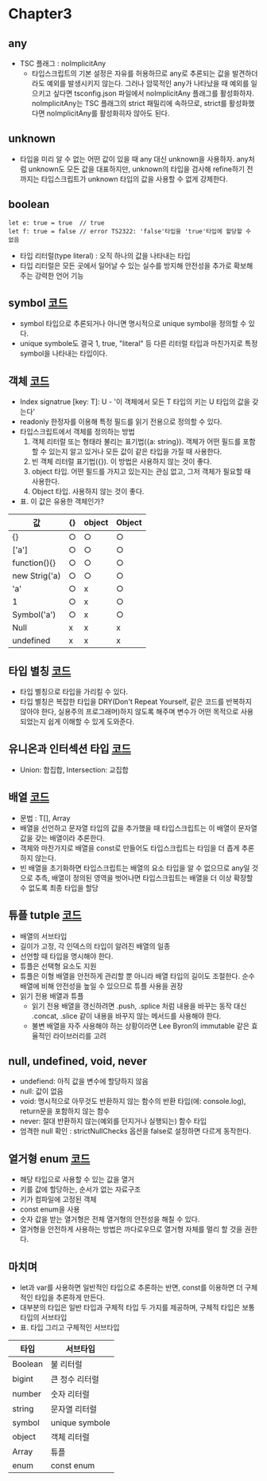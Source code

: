 # Chapter3 

## any
- TSC 플래그 : noImplicitAny
    - 타입스크립트의 기본 설정은 자유를 허용하므로 any로 추론되는 값을 발견하더라도 예외를 발생시키지 않는다. 
    그러나 암묵적인 any가 나타났을 때 예외를 일으키고 싶다면 tsconfig.json 파일에서 noImplicitAny 플래그를 활성화하자.
    noImplicitAny는 TSC 플래그의 strict 패밀리에 속하므로, strict를 활성화했다면 noImplicitAny를 활성화히자 않아도 된다.

## unknown
- 타입을 미리 알 수 없는 어떤 값이 있을 때 any 대신 unknown을 사용하자. 
any처럼 unknown도 모든 값을 대표하지만, unknown의 타입을 검사해 refine하기 전까지는 타입스크립트가 unknown 타입의 값을 사용할 수 없게 강제한다.

## boolean
```
let e: true = true  // true
let f: true = false // error TS2322: 'false'타입을 'true'타입에 할당할 수 없음
```
- 타입 리터럴(type literal) : 오직 하나의 값을 나타내는 타입
- 타입 리터럴은 모든 곳에서 일어날 수 있는 실수를 방지해 안전성을 추가로 확보해주는 강력한 언어 기능

## symbol [코드](../src/chapter03/symbol.ts)
- symbol 타입으로 추론되거나 아니면 명시적으로 unique symbol을 정의할 수 있다.
- unique symbole도 결국 1, true, "literal" 등 다른 리터럴 타입과 마친가지로 특정 symbol을 나타내는 타입이다.

## 객체 [코드](../src/chapter03/object.ts)
- Index signatrue [key: T]: U - '이 객체에서 모든 T 타입의 키는 U 타입의 값을 갖는다'
- readonly 한정자를 이용해 특정 필드를 읽기 전용으로 정의할 수 있다. 
- 타입스크립트에서 객체를 정의하는 방법
    1. 객체 리터럴 또는 형태라 불리는 표기법({a: string}). 객체가 어떤 필드를 포함할 수 있는지 알고 있거나 모든 값이 같은 타입을 가질 때 사용한다.
    2. 빈 객체 리터럴 표기법({}). 이 방법은 사용하지 않는 것이 좋다.
    3. object 타입. 어떤 필드를 가지고 있는지는 관심 없고, 그저 객체가 필요할 때 사용한다.
    4. Object 타입. 사용하지 않는 것이 좋다.
- 표. 이 값은 유용한 객체인가?


| 값 | {} | object | Object |
|------|---|---|---|
| {} | ○ | ○ | ○ |
| ['a'] | ○ | ○ | ○ |
| function(){} | ○ | ○ | ○ |
| new Strig('a) | ○ | ○ | ○ |
| 'a' | ○ | x | ○ |
| 1 | ○ | x | ○ |
| Symbol('a') | ○ | x | ○ |
| Null | x | x | x |
| undefined | x | x | x |

## 타입 별칭 [코드](../src/chapter03/type.ts)
- 타입 별칭으로 타입을 가리킬 수 있다.
- 타입 별칭은 복잡한 타입을 DRY(Don't Repeat Yourself, 같은 코드를 반복하지 않아야 한다, 실용주의 프로그래머)하지 않도록 해주며
변수가 어떤 목적으로 사용되었는지 쉽게 이해할 수 있게 도와준다.

## 유니온과 인터섹션 타입 [코드](../src/chapter03/union.ts)
- Union: 합집합, Intersection: 교집합

## 배열 [코드](../src/chapter03/array.ts)
- 문법 : T[], Array<T>
- 배열을 선언하고 문자열 타입의 값을 추가했을 때 타입스크립트는 이 배열이 문자열 값을 갖는 배열이라 추론한다.
- 객체와 마찬가지로 배열을 const로 만들어도 타입스크립트는 타임을 더 좁게 추론하지 않는다. 
- 빈 배열을 초기화하면 타입스크립트는 배열의 요소 타입을 알 수 없으므로 any일 것으로 추측, 배열이 정의된 영역을 벗어나면 타입스크립트는 배열을 더 이상 확장할 수 없도록 최종 타입을 할당

## 튜플 tutple [코드](../src/chapter03/tuple.ts)
- 배열의 서브타입
- 길이가 고정, 각 인덱스의 타입이 알려진 배열의 일종
- 선언할 때 타입을 명시해야 한다.
- 튜플은 선택형 요소도 지원
- 튜플은 이형 배열을 안전하게 관리할 뿐 아니라 배열 타입의 길이도 조절한다. 순수 배열에 비해 안전성을 높일 수 있으므로 튜플 사용을 권장
- 읽기 전용 배열과 튜플
    - 읽기 전용 배열을 갱신하려면 .push, .splice 처럼 내용을 바꾸는 동작 대신 
    .concat, .slice 같이 내용을 바꾸지 않는 메서드를 사용해야 한다.
    - 불변 배열을 자주 사용해야 하는 상황이라면 Lee Byron의 immutable 같은 효율적인 라이브러리를 고려

## null, undefined, void, never
- undefiend: 아직 값을 변수에 할당하지 않음
- null: 값이 없음
- void: 명시적으로 아무것도 반환하지 않는 함수의 반환 타입(에: console.log), return문을 포함하지 않는 함수
- never: 절대 반환하지 않는(예외를 던지거나 실행되는) 함수 타입
- 엄격한 null 확인 : strictNullChecks 옵션을 false로 설정하면 다르게 동작한다.

## 열거형 enum [코드](../src/chapter03/enum.ts)
- 해당 타입으로 사용할 수 있는 값을 열거
- 키를 값에 할당하는, 순서가 없는 자료구조
- 키가 컴파일에 고정된 객체
- const enum을 사용
- 숫자 값을 받는 열거형은 전체 열거형의 안전성을 해칠 수 있다.
- 열거형을 안전하게 사용하는 방법은 까다로우므로 열거형 자체를 멀리 할 것을 권한다.

## 마치며
- let과 var를 사용하면 일반적인 타입으로 추론하는 반면, const를 이용하면 더 구체적인 타입을 추론하게 만든다. 
- 대부분의 타입은 일반 타입과 구체적 타입 두 가지를 제공하며, 구체적 타입은 보통 타입의 서브타입
- 표. 타입 그리고 구체적인 서브타입

| 타입 | 서브타입 |
|---|-----|
| Boolean | 불 리터럴 |
| bigint | 큰 정수 리터럴 |
| number | 숫자 리터럴 |
| string | 문자열 리터럴 |
| symbol | unique symbole |
| object | 객체 리터럴 |
| Array | 튜플 |
| enum | const enum |